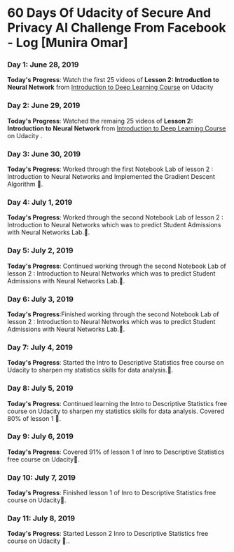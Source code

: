 
# 60 Days Of Udacity of Secure And Privacy AI Challenge From Facebook - Log [Munira Omar]

### Day 1: June 28, 2019

**Today's Progress**: Watch the first 25 videos of **Lesson 2: Introduction to Neural Network** from [Introduction to Deep Learning Course](https://www.udacity.com/course/deep-learning-pytorch--ud188) on Udacity 

### Day 2: June 29, 2019

**Today's Progress**: Watched the remaing 25 videos of **Lesson 2: Introduction to Neural Network** from [Introduction to Deep Learning Course](https://www.udacity.com/course/deep-learning-pytorch--ud188) on Udacity .

### Day 3: June 30, 2019
**Today's Progress**: Worked through the first Notebook Lab of lesson 2 : Introduction to Neural Networks and Implemented the Gradient Descent Algorithm 🤩.

### Day 4: July 1, 2019
**Today's Progress**: Worked through the second Notebook Lab of lesson 2 : Introduction to Neural Networks which was to predict Student Admissions with Neural Networks Lab.🤩.

### Day 5: July 2, 2019
**Today's Progress**: Continued working through the second Notebook Lab of lesson 2 : Introduction to Neural Networks which was to predict Student Admissions with Neural Networks Lab.🤩.


### Day 6: July 3, 2019
**Today's Progress**:Finished working through the second Notebook Lab of lesson 2 : Introduction to Neural Networks which was to predict Student Admissions with Neural Networks Lab.🤩.

### Day 7: July 4, 2019
**Today's Progress**: Started the Intro to Descriptive Statistics free course on Udacity to sharpen my statistics skills for data analysis.🤩.


### Day 8: July 5, 2019
**Today's Progress**: Continued learning the Intro to Descriptive Statistics free course on Udacity to sharpen my statistics skills for data analysis.  Covered 80% of lesson 1 🤩.


### Day 9: July 6, 2019
**Today's Progress**: Covered 91% of lesson 1 of Inro to Descriptive Statistics free course on Udacity🤩.

### Day 10: July 7, 2019
**Today's Progress**: Finished lesson 1 of Inro to Descriptive Statistics free course on Udacity🤩.


### Day 11: July 8, 2019
**Today's Progress**: Started Lesson 2 Inro to Descriptive Statistics free course on Udacity 🤩..

